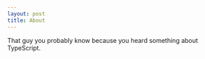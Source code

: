 ```yaml
---
layout: post
title: About
---
```


That guy you probably know because you heard something about TypeScript.
